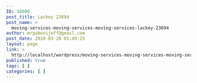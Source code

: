 ```yaml
---
ID: 10006
post_title: Lackey 23694
post_name: >
  moving-services-moving-services-moving-services-lackey-23694
author: mrgabonijeff@gmail.com
post_date: 2018-03-28 01:49:25
layout: page
link: >
  http://localhost/wordpress/moving-services-moving-services-moving-services-lackey-23694/
published: true
tags: [ ]
categories: [ ]
---
```

